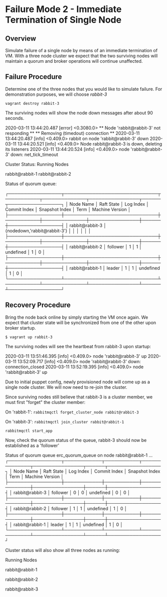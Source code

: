 # Failure Mode 2 - Immediate Termination of Single Node

## Overview
Simulate failure of a single node by means of an immediate termination of VM. With a
three node cluster we expect that the two surviving nodes will maintain a quorum
and broker operations will continue unaffected.

## Failure Procedure
Determine one of the three nodes that you would like to simulate failure. For
demonstration purposes, we will choose *rabbit-3*

`vagrant destroy rabbit-3`

The surviving nodes will show the node down messages after about 90 seconds.

2020-03-11 13:44:20.487 [error] <0.3080.0> ** Node 'rabbit@rabbit-3' not responding **
** Removing (timedout) connection **
2020-03-11 13:44:20.487 [info] <0.409.0> rabbit on node 'rabbit@rabbit-3' down
2020-03-11 13:44:20.521 [info] <0.409.0> Node rabbit@rabbit-3 is down, deleting its listeners
2020-03-11 13:44:20.524 [info] <0.409.0> node 'rabbit@rabbit-3' down: net_tick_timeout

Cluster Status:
Running Nodes

rabbit@rabbit-1
rabbit@rabbit-2

Status of quorum queue:

┌─────────────────┬──────────────────────────────┬───────────┬──────────────┬────────────────┬──────┬─────────────────┐
│ Node Name       │ Raft State                   │ Log Index │ Commit Index │ Snapshot Index │ Term │ Machine Version │
├─────────────────┼──────────────────────────────┼───────────┼──────────────┼────────────────┼──────┼─────────────────┤
│ rabbit@rabbit-3 │ {nodedown,'rabbit@rabbit-3'} │           │              │                │      │                 │
├─────────────────┼──────────────────────────────┼───────────┼──────────────┼────────────────┼──────┼─────────────────┤
│ rabbit@rabbit-2 │ follower                     │ 1         │ 1            │ undefined      │ 1    │ 0               │
├─────────────────┼──────────────────────────────┼───────────┼──────────────┼────────────────┼──────┼─────────────────┤
│ rabbit@rabbit-1 │ leader                       │ 1         │ 1            │ undefined      │ 1    │ 0               │
└─────────────────┴──────────────────────────────┴───────────┴──────────────┴────────────────┴──────┴─────────────────┘

## Recovery Procedure
Bring the node back online by simply starting the VM once again. We expect that cluster state will be synchronized from one of the other upon
broker startup.

`$ vagrant up rabbit-3`

The surviving nodes will see the heartbeat from rabbit-3 upon startup:

2020-03-11 13:51:46.395 [info] <0.409.0> node 'rabbit@rabbit-3' up
2020-03-11 13:52:09.717 [info] <0.409.0> node 'rabbit@rabbit-3' down: connection_closed
2020-03-11 13:52:19.395 [info] <0.409.0> node 'rabbit@rabbit-3' up

Due to initial puppet config, newly provisioned node will come up as a single node cluster. We will
now need to re-join the cluster.

Since surviving nodes still believe that rabbit-3 is a cluster member, we must first "forget" the cluster member:

On 'rabbit-1':
`rabbitmqctl forget_cluster_node rabbit@rabbit-3`

On 'rabbit-3':
`rabbitmqctl join_cluster rabbit@rabbit-1`

`rabbitmqctl start_app`

Now, check the quorum status of the queue, rabbit-3 should now be established as a 'follower'

Status of quorum queue erc_quorum_queue on node rabbit@rabbit-1 ...
┌─────────────────┬────────────┬───────────┬──────────────┬────────────────┬──────┬─────────────────┐
│ Node Name       │ Raft State │ Log Index │ Commit Index │ Snapshot Index │ Term │ Machine Version │
├─────────────────┼────────────┼───────────┼──────────────┼────────────────┼──────┼─────────────────┤
│ rabbit@rabbit-3 │ follower   │ 0         │ 0            │ undefined      │ 0    │ 0               │
├─────────────────┼────────────┼───────────┼──────────────┼────────────────┼──────┼─────────────────┤
│ rabbit@rabbit-2 │ follower   │ 1         │ 1            │ undefined      │ 1    │ 0               │
├─────────────────┼────────────┼───────────┼──────────────┼────────────────┼──────┼─────────────────┤
│ rabbit@rabbit-1 │ leader     │ 1         │ 1            │ undefined      │ 1    │ 0               │
└─────────────────┴────────────┴───────────┴──────────────┴────────────────┴──────┴─────────────────┘

Cluster status will also show all three nodes as running:

Running Nodes

rabbit@rabbit-1

rabbit@rabbit-2

rabbit@rabbit-3
